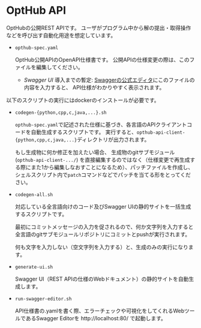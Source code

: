 # OptHub API

OptHubの公開REST APIです。
ユーザがプログラム中から解の提出・取得操作などを呼び出す自動化用途を想定しています。

* `opthub-spec.yaml`

    OptHub公開APIのOpenAPI仕様書です。
    公開APIの仕様変更の際は、このファイルを編集してください。

    * *Swagger UI* 導入までの暫定:
        [Swaggerの公式エディタ](https://editor.swagger.io/)にこのファイルの内容を入力すると、
        API仕様がわかりやすく表示されます。

以下のスクリプトの実行にはdockerのインストールが必要です。

* `codegen-{python,cpp,c,java,...}.sh`

    `opthub-spec.yaml`で記述された仕様に基づき、各言語のAPIクライアントコードを自動生成するスクリプトです。
    実行すると、`opthub-api-client-{python,cpp,c,java,...}`ディレクトリが出力されます。

    もし生成物に何か修正を加えたい場合、
    生成物のgitサブモジュール (`opthub-api-client-.../`) を直接編集するのではなく（仕様変更で再生成する際にまた1から編集しなおすことになるため）、パッチファイルを作成し、シェルスクリプト内で`patch`コマンドなどでパッチを当てる形をとってください。

* `codegen-all.sh`

    対応している全言語向けのコード及びSwagger UIの静的サイトを一括生成するスクリプトです。

    最初にコミットメッセージの入力を促されるので、何か文字列を入力すると
    全言語のgitサブモジュールリポジトリにコミットとpushが実行されます。

    何も文字を入力しない（空文字列を入力する）と、生成のみの実行になります。

* `generate-ui.sh`

    Swagger UI（REST APIの仕様のWebドキュメント）の静的サイトを自動生成します。

* `run-swagger-editor.sh`

    API仕様書の.yamlを書く際、エラーチェックや可視化をしてくれるWebツールであるSwagger Editorを http://localhost:80/ で起動します。
